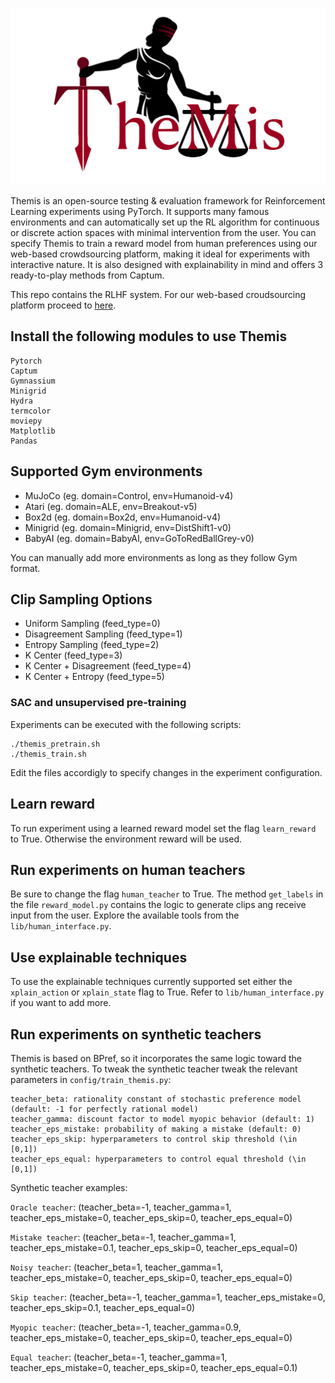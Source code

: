 ![alt text](https://github.com/achouliaras/Themis/blob/main/logo.png)

Themis is an open-source testing & evaluation framework for Reinforcement Learning experiments using PyTorch. It supports many famous environments and can automatically set up the RL algorithm for continuous or discrete action spaces with minimal intervention from the user. You can specify Themis to train a reward model from human preferences using our web-based crowdsourcing platform, making it ideal for experiments with interactive nature. It is also designed with explainability in mind and offers 3 ready-to-play methods from Captum.

This repo contains the RLHF system. For our web-based croudsourcing platform proceed to [here](https://anonymous.4open.science/r/rlhf_crowdsourcing_platform-B862/README.md).
## Install the following modules to use Themis

```
Pytorch
Captum
Gymnassium
Minigrid
Hydra
termcolor
moviepy
Matplotlib
Pandas
```

## Supported Gym environments

- MuJoCo (eg. domain=Control, env=Humanoid-v4)
- Atari (eg. domain=ALE, env=Breakout-v5)
- Box2d (eg. domain=Box2d, env=Humanoid-v4)
- Minigrid (eg. domain=Minigrid, env=DistShift1-v0)
- BabyAI (eg. domain=BabyAI, env=GoToRedBallGrey-v0)

You can manually add more environments as long as they follow Gym format.

## Clip Sampling Options

- Uniform Sampling        (feed_type=0)
- Disagreement Sampling   (feed_type=1)
- Entropy Sampling        (feed_type=2)
- K Center                (feed_type=3)
- K Center + Disagreement (feed_type=4)
- K Center + Entropy      (feed_type=5)

### SAC and unsupervised pre-training

Experiments can be executed with the following scripts:

```
./themis_pretrain.sh 
./themis_train.sh 
```

Edit the files accordigly to specify changes in the experiment configuration.

## Learn reward
To run experiment using a learned reward model set the flag `learn_reward` to True. Otherwise the environment reward will be used.

## Run experiments on human teachers
Be sure to change the flag `human_teacher` to True.
The method `get_labels` in the file `reward_model.py` contains the logic to generate clips ang receive input from the user. Explore the available tools from the `lib/human_interface.py`.

## Use explainable techniques
To use the explainable techniques currently supported set either the `xplain_action` or `xplain_state` flag to True. Refer to `lib/human_interface.py` if you want to add more.

## Run experiments on synthetic teachers

Themis is based on BPref, so it incorporates the same logic toward the synthetic teachers. To tweak the synthetic teacher tweak the relevant parameters in `config/train_themis.py`:

```
teacher_beta: rationality constant of stochastic preference model (default: -1 for perfectly rational model)
teacher_gamma: discount factor to model myopic behavior (default: 1)
teacher_eps_mistake: probability of making a mistake (default: 0)
teacher_eps_skip: hyperparameters to control skip threshold (\in [0,1])
teacher_eps_equal: hyperparameters to control equal threshold (\in [0,1])
```

Synthetic teacher examples:

`Oracle teacher`: (teacher_beta=-1, teacher_gamma=1, teacher_eps_mistake=0, teacher_eps_skip=0, teacher_eps_equal=0)

`Mistake teacher`: (teacher_beta=-1, teacher_gamma=1, teacher_eps_mistake=0.1, teacher_eps_skip=0, teacher_eps_equal=0)

`Noisy teacher`: (teacher_beta=1, teacher_gamma=1, teacher_eps_mistake=0, teacher_eps_skip=0, teacher_eps_equal=0)

`Skip teacher`: (teacher_beta=-1, teacher_gamma=1, teacher_eps_mistake=0, teacher_eps_skip=0.1, teacher_eps_equal=0)

`Myopic teacher`: (teacher_beta=-1, teacher_gamma=0.9, teacher_eps_mistake=0, teacher_eps_skip=0, teacher_eps_equal=0)

`Equal teacher`: (teacher_beta=-1, teacher_gamma=1, teacher_eps_mistake=0, teacher_eps_skip=0, teacher_eps_equal=0.1)

